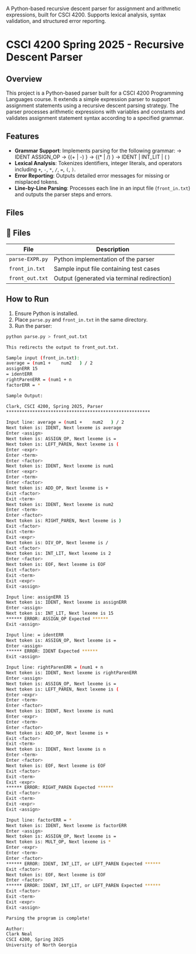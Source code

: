 
A Python-based recursive descent parser for assignment and arithmetic expressions, built for CSCI 4200. Supports lexical analysis, syntax validation, and structured error reporting.
# CSCI 4200 Spring 2025 - Recursive Descent Parser

## Overview

This project is a Python-based parser built for a CSCI 4200 Programming Languages course. It extends a simple expression parser to support assignment statements using a recursive descent parsing strategy. The parser processes arithmetic expressions with variables and constants and validates assignment statement syntax according to a specified grammar.

## Features

- **Grammar Support**: Implements parsing for the following grammar:
<assign> → IDENT ASSIGN_OP <expr>
<expr> → <term> {(+ | -) <term>}
<term> → <factor> {(* | /) <factor>}
<factor> → IDENT | INT_LIT | ( <expr> )
- **Lexical Analysis**: Tokenizes identifiers, integer literals, and operators including `+`, `-`, `*`, `/`, `=`, `(`, `)`.
- **Error Reporting**: Outputs detailed error messages for missing or misplaced tokens.
- **Line-by-Line Parsing**: Processes each line in an input file (`front_in.txt`) and outputs the parser steps and errors.

## Files

## 📁 Files

| File            | Description                                      |
|-----------------|--------------------------------------------------|
| `parse-EXPR.py` | Python implementation of the parser              |
| `front_in.txt`  | Sample input file containing test cases          |
| `front_out.txt` | Output (generated via terminal redirection)      |

## How to Run

1. Ensure Python is installed.
2. Place `parse.py` and `front_in.txt` in the same directory.
3. Run the parser:

 ```bash
 python parse.py > front_out.txt

This redirects the output to front_out.txt.

Sample input (front_in.txt):
average = (num1 +    num2   ) / 2
assignERR 15
= identERR
rightParenERR = (num1 + n
factorERR = *

Sample Output:

Clark, CSCI 4200, Spring 2025, Parser
*******************************************************

Input line: average = (num1 +    num2   ) / 2
Next token is: IDENT, Next lexeme is average
Enter <assign>
Next token is: ASSIGN_OP, Next lexeme is =
Next token is: LEFT_PAREN, Next lexeme is (
Enter <expr>
Enter <term>
Enter <factor>
Next token is: IDENT, Next lexeme is num1
Enter <expr>
Enter <term>
Enter <factor>
Next token is: ADD_OP, Next lexeme is +
Exit <factor>
Exit <term>
Next token is: IDENT, Next lexeme is num2
Enter <term>
Enter <factor>
Next token is: RIGHT_PAREN, Next lexeme is )
Exit <factor>
Exit <term>
Exit <expr>
Next token is: DIV_OP, Next lexeme is /
Exit <factor>
Next token is: INT_LIT, Next lexeme is 2
Enter <factor>
Next token is: EOF, Next lexeme is EOF
Exit <factor>
Exit <term>
Exit <expr>
Exit <assign>

Input line: assignERR 15
Next token is: IDENT, Next lexeme is assignERR
Enter <assign>
Next token is: INT_LIT, Next lexeme is 15
****** ERROR: ASSIGN_OP Expected ******
Exit <assign>

Input line: = identERR
Next token is: ASSIGN_OP, Next lexeme is =
Enter <assign>
****** ERROR: IDENT Expected ******
Exit <assign>

Input line: rightParenERR = (num1 + n
Next token is: IDENT, Next lexeme is rightParenERR
Enter <assign>
Next token is: ASSIGN_OP, Next lexeme is =
Next token is: LEFT_PAREN, Next lexeme is (
Enter <expr>
Enter <term>
Enter <factor>
Next token is: IDENT, Next lexeme is num1
Enter <expr>
Enter <term>
Enter <factor>
Next token is: ADD_OP, Next lexeme is +
Exit <factor>
Exit <term>
Next token is: IDENT, Next lexeme is n
Enter <term>
Enter <factor>
Next token is: EOF, Next lexeme is EOF
Exit <factor>
Exit <term>
Exit <expr>
****** ERROR: RIGHT_PAREN Expected ******
Exit <factor>
Exit <term>
Exit <expr>
Exit <assign>

Input line: factorERR = *
Next token is: IDENT, Next lexeme is factorERR
Enter <assign>
Next token is: ASSIGN_OP, Next lexeme is =
Next token is: MULT_OP, Next lexeme is *
Enter <expr>
Enter <term>
Enter <factor>
****** ERROR: IDENT, INT_LIT, or LEFT_PAREN Expected ******
Exit <factor>
Next token is: EOF, Next lexeme is EOF
Enter <factor>
****** ERROR: IDENT, INT_LIT, or LEFT_PAREN Expected ******
Exit <factor>
Exit <term>
Exit <expr>
Exit <assign>

Parsing the program is complete!

Author:
Clark Neal
CSCI 4200, Spring 2025
University of North Georgia
